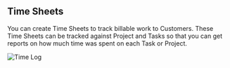 ## Time Sheets

You can create Time Sheets to track billable work to Customers. These Time
Sheets can be tracked against Project and Tasks so that you can get reports on
how much time was spent on each Task or Project.

![Time Log](files/time-log.png)

